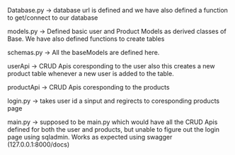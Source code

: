 Database.py -> database url is defined and we have also defined a function to get/connect to our database   

models.py -> Defined basic user and Product Models as derived classes of Base. We have also defined functions to create tables

schemas.py -> All the baseModels are defined here.

userApi -> CRUD Apis coresponding to the user also this creates a new product table whenever a new user is added to the table.  

productApi -> CRUD Apis coresponding to the products

login.py -> takes user id a sinput and regirects to coresponding products page



main.py -> supposed to be main.py which would have all the CRUD Apis defined for both the user and products, but unable to figure out the login page using sqladmin. Works as expected using swagger (127.0.0.1:8000/docs)
